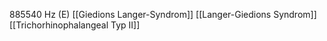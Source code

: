 885540 Hz (E)
[[Giedions Langer-Syndrom]]
[[Langer-Giedions Syndrom]]
[[Trichorhinophalangeal Typ II]]